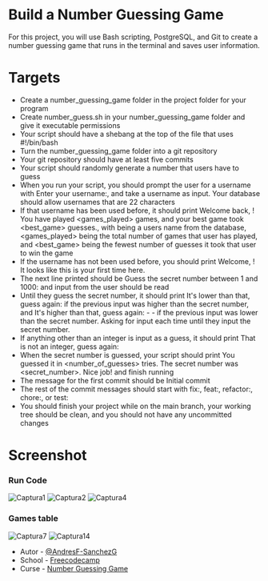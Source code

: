 # Build a Number Guessing Game

For this project, you will use Bash scripting, PostgreSQL, and Git to create a number guessing game that runs in the terminal and saves user information.

# Targets
- Create a number_guessing_game folder in the project folder for your program
- Create number_guess.sh in your number_guessing_game folder and give it executable permissions
- Your script should have a shebang at the top of the file that uses #!/bin/bash
- Turn the number_guessing_game folder into a git repository
- Your git repository should have at least five commits
- Your script should randomly generate a number that users have to guess
- When you run your script, you should prompt the user for a username with Enter your username:, and take a username as input. Your database should allow usernames that are 22 characters
- If that username has been used before, it should print Welcome back, <username>! You have played <games_played> games, and your best game took <best_game> guesses., with <username> being a users name from the database, <games_played> being the total number of games that user has played, and <best_game> being the fewest number of guesses it took that user to win the game
- If the username has not been used before, you should print Welcome, <username>! It looks like this is your first time here.
- The next line printed should be Guess the secret number between 1 and 1000: and input from the user should be read
- Until they guess the secret number, it should print It's lower than that, guess again: if the previous input was higher than the secret number, and It's higher than that, guess again: - - if the previous input was lower than the secret number. Asking for input each time until they input the secret number.
- If anything other than an integer is input as a guess, it should print That is not an integer, guess again:
- When the secret number is guessed, your script should print You guessed it in <number_of_guesses> tries. The secret number was <secret_number>. Nice job! and finish running
- The message for the first commit should be Initial commit
- The rest of the commit messages should start with fix:, feat:, refactor:, chore:, or test:
- You should finish your project while on the main branch, your working tree should be clean, and you should not have any uncommitted changes

# Screenshot

### Run Code

![Captura1](https://github.com/AndresF-SanchezG/postgres-challenge5/assets/113924667/f8b7f866-2ac8-4564-8538-1b0dd0b91f80)
![Captura2](https://github.com/AndresF-SanchezG/postgres-challenge5/assets/113924667/ae0d28c7-2d1c-4f7c-8f06-fb56bbfe0c2d)
![Captura4](https://github.com/AndresF-SanchezG/postgres-challenge5/assets/113924667/38f0225e-c2a9-491b-bdb3-ea3ded47cb00)


### Games table
![Captura7](https://github.com/AndresF-SanchezG/postgres-challenge5/assets/113924667/76113947-d4b0-4d4f-8e58-526bd119a56f)
![Captura14](https://github.com/AndresF-SanchezG/postgres-challenge5/assets/113924667/de307270-ec34-4f3a-9a11-a4c65a15d04b)




- Autor - [@AndresF-SanchezG](https://github.com/AndresF-SanchezG)
- School - [Freecodecamp](https://www.freecodecamp.org/)
- Curse - [Number Guessing Game](https://www.freecodecamp.org/learn/relational-database/build-a-number-guessing-game-project/build-a-number-guessing-game)
